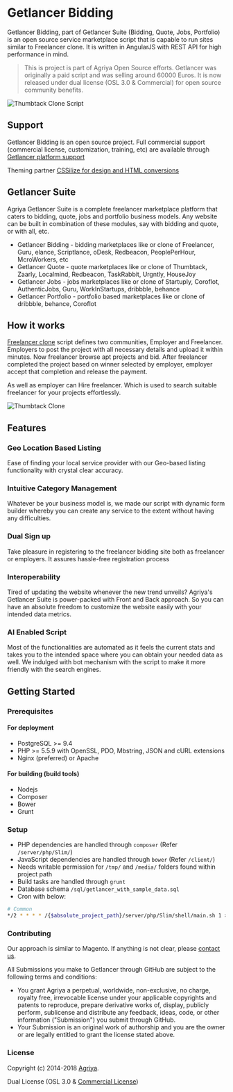# Getlancer Bidding

Getlancer Bidding, part of Getlancer Suite (Bidding, Quote, Jobs, Portfolio) is an open source service marketplace script that is capable to run sites similar to Freelancer clone. It is written in AngularJS with REST API for high performance in mind.

> This is project is part of Agriya Open Source efforts. Getlancer was originally a paid script and was selling around 60000 Euros. It is now released under dual license (OSL 3.0 & Commercial) for open source community benefits.

![Thumbtack Clone Script](https://user-images.githubusercontent.com/43058084/45251565-e7fd3500-b365-11e8-8e83-34f2983d6f67.png)


## Support

Getlancer Bidding is an open source project. Full commercial support (commercial license, customization, training, etc) are available through [Getlancer  platform support](https://www.agriya.com/products/freelancer-clone)

Theming partner [CSSilize for design and HTML conversions](http://cssilize.com/)

## Getlancer Suite

Agriya Getlancer Suite is a complete freelancer marketplace platform that caters to bidding, quote, jobs and portfolio business models. Any website can be built in combination of these modules, say with bidding and quote, or with all, etc.

* Getlancer Bidding - bidding marketplaces like or clone of Freelancer, Guru, elance, Scriptlance, oDesk, Redbeacon, PeoplePerHour, McroWorkers, etc
* Getlancer Quote - quote marketplaces like or clone of Thumbtack, Zaarly, Localmind, Redbeacon, TaskRabbit, Urgntly, HouseJoy
* Getlancer Jobs - jobs marketplaces like or clone of Startuply, Coroflot, AuthenticJobs, Guru, WorkInStartups, dribbble, behance
* Getlancer Portfolio - portfolio based marketplaces like or clone of dribbble, behance, Coroflot



## How it works

[Freelancer clone](https://www.agriya.com/products/freelancer-clone) script defines two communities, Employer and Freelancer. Employers to post the project with all necessary details and upload it within minutes. Now freelancer browse apt projects and bid. After freelancer completed the project based on winner selected by employer, employer accept that completion and release the payment.

As well as employer can Hire freelancer. Which is used to search suitable freelancer for your projects effortlessly.
 

![Thumbtack Clone](https://user-images.githubusercontent.com/43058084/45252743-aecec000-b379-11e8-8e42-aa13636f3c4b.png)

## Features

### Geo Location Based Listing

Ease of finding your local service provider with our Geo-based listing functionality with crystal clear accuracy.
  
### Intuitive Category Management

Whatever be your business model is, we made our script with dynamic form builder whereby you can create any service to the extent without having any difficulties.

### Dual Sign up

Take pleasure in registering to the freelancer bidding site both as freelancer or employers. It assures hassle-free registration process

### Interoperability

Tired of updating the website whenever the new trend unveils? Agriya's Getlancer Suite is power-packed with Front and Back approach. So you can have an absolute freedom to customize the website easily with your intended data metrics.

### AI Enabled Script

Most of the functionalities are automated as it feels the current stats and takes you to the intended space where you can obtain your needed data as well. We indulged with bot mechanism with the script to make it more friendly with the search engines.

## Getting Started

### Prerequisites

#### For deployment

* PostgreSQL >= 9.4
* PHP >= 5.5.9 with OpenSSL, PDO, Mbstring, JSON and cURL extensions
* Nginx (preferred) or Apache

#### For building (build tools)

* Nodejs
* Composer
* Bower
* Grunt

### Setup

* PHP dependencies are handled through `composer` (Refer `/server/php/Slim/`)
* JavaScript dependencies are handled through `bower` (Refer `/client/`)
* Needs writable permission for `/tmp/` and `/media/` folders found within project path
* Build tasks are handled through `grunt`
* Database schema `/sql/getlancer_with_sample_data.sql`
* Cron with below:
```bash
# Common
*/2 * * * * /{$absolute_project_path}/server/php/Slim/shell/main.sh 1 >> /{$absolute_project_path}/tmp/logs/shell.log 2 >> /{$absolute_project_path}/tmp/logs/shell.log
```

### Contributing

Our approach is similar to Magento. If anything is not clear, please [contact us](https://www.agriya.com/contact).

All Submissions you make to Getlancer through GitHub are subject to the following terms and conditions:

* You grant Agriya a perpetual, worldwide, non-exclusive, no charge, royalty free, irrevocable license under your applicable copyrights and patents to reproduce, prepare derivative works of, display, publicly perform, sublicense and distribute any feedback, ideas, code, or other information ("Submission") you submit through GitHub.
* Your Submission is an original work of authorship and you are the owner or are legally entitled to grant the license stated above. 


### License

Copyright (c) 2014-2018 [Agriya](https://www.agriya.com/).

Dual License (OSL 3.0 & [Commercial License](https://www.agriya.com/contact)) 
